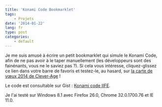 ```yaml
---
title: 'Konami Code Bookmarklet'
tags:
    - Projets
date: '2014-01-22'
lang: fr
type: post
categories:
    - default
---
```


Je me suis amusé à écrire un petit bookmarklet qui simule le Konami Code, afin de ne pas avoir à le taper manuellement (les développeurs sont des fainénants, vous ne le saviez pas&nbsp;?). Si cela vous intéresse, cliquez-glissez ce lien dans votre barre de favoris et testez-le, au hasard, sur [la carte de vœux 2014 de Clever-Age](http://fr.clever-age.com/voeux/2014/ "Clever Age – Pour 2014, vous confie tous ses projets d")&nbsp;!

<!-- more -->

Le code est consultable sur Gist&nbsp;: [Konami code IIFE](https://gist.github.com/borisschapira/8543238 "Gist for a Konami Code Bookmarklet").

<script src="https://gist.github.com/borisschapira/8543238.js"></script>

Je l'ai testé sur Windows 8.1 avec Firefox 26.0, Chrome 32.0.1700.76 et IE 11.0.

